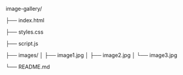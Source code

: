 image-gallery/

├── index.html

├── styles.css

├── script.js

├── images/
│   ├── image1.jpg
│   ├── image2.jpg
│   └── image3.jpg

└── README.md
